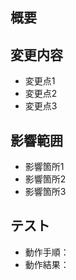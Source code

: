 ## 概要
<!-- このプルリクエストの概要と目的を簡潔に説明してください。 -->

## 変更内容
<!-- どのような変更を行ったかを記載してください。 -->
- 変更点1
- 変更点2
- 変更点3

## 影響範囲
<!-- この変更が他の部分に影響を与える可能性があるかを記載してください。 -->
- 影響箇所1
- 影響箇所2
- 影響箇所3

## テスト
<!-- 変更が正しく動作することを確認するための動作手順と動作結果を説明してください。 -->
- 動作手順：
- 動作結果：
